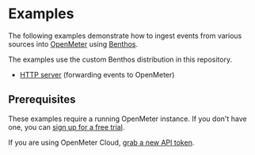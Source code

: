 # Examples

The following examples demonstrate how to ingest events from various sources into [OpenMeter](https://openmeter.io) using [Benthos](https://benthos.dev).

The examples use the custom Benthos distribution in this repository.

- [HTTP server](http-server/) (forwarding events to OpenMeter)

## Prerequisites

These examples require a running OpenMeter instance. If you don't have one, you can [sign up for a free trial](https://openmeter.cloud/sign-up).

If you are using OpenMeter Cloud, [grab a new API token](https://openmeter.cloud/ingest).
